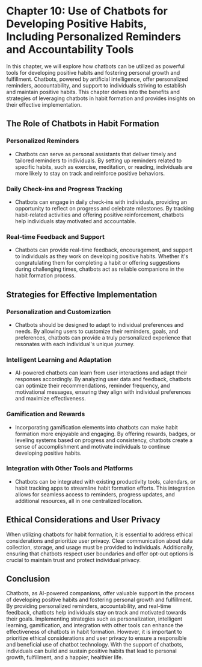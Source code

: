Chapter 10: Use of Chatbots for Developing Positive Habits, Including Personalized Reminders and Accountability Tools
=====================================================================================================================

In this chapter, we will explore how chatbots can be utilized as powerful tools for developing positive habits and fostering personal growth and fulfillment. Chatbots, powered by artificial intelligence, offer personalized reminders, accountability, and support to individuals striving to establish and maintain positive habits. This chapter delves into the benefits and strategies of leveraging chatbots in habit formation and provides insights on their effective implementation.

The Role of Chatbots in Habit Formation
---------------------------------------

### Personalized Reminders

* Chatbots can serve as personal assistants that deliver timely and tailored reminders to individuals. By setting up reminders related to specific habits, such as exercise, meditation, or reading, individuals are more likely to stay on track and reinforce positive behaviors.

### Daily Check-ins and Progress Tracking

* Chatbots can engage in daily check-ins with individuals, providing an opportunity to reflect on progress and celebrate milestones. By tracking habit-related activities and offering positive reinforcement, chatbots help individuals stay motivated and accountable.

### Real-time Feedback and Support

* Chatbots can provide real-time feedback, encouragement, and support to individuals as they work on developing positive habits. Whether it's congratulating them for completing a habit or offering suggestions during challenging times, chatbots act as reliable companions in the habit formation process.

Strategies for Effective Implementation
---------------------------------------

### Personalization and Customization

* Chatbots should be designed to adapt to individual preferences and needs. By allowing users to customize their reminders, goals, and preferences, chatbots can provide a truly personalized experience that resonates with each individual's unique journey.

### Intelligent Learning and Adaptation

* AI-powered chatbots can learn from user interactions and adapt their responses accordingly. By analyzing user data and feedback, chatbots can optimize their recommendations, reminder frequency, and motivational messages, ensuring they align with individual preferences and maximize effectiveness.

### Gamification and Rewards

* Incorporating gamification elements into chatbots can make habit formation more enjoyable and engaging. By offering rewards, badges, or leveling systems based on progress and consistency, chatbots create a sense of accomplishment and motivate individuals to continue developing positive habits.

### Integration with Other Tools and Platforms

* Chatbots can be integrated with existing productivity tools, calendars, or habit tracking apps to streamline habit formation efforts. This integration allows for seamless access to reminders, progress updates, and additional resources, all in one centralized location.

Ethical Considerations and User Privacy
---------------------------------------

When utilizing chatbots for habit formation, it is essential to address ethical considerations and prioritize user privacy. Clear communication about data collection, storage, and usage must be provided to individuals. Additionally, ensuring that chatbots respect user boundaries and offer opt-out options is crucial to maintain trust and protect individual privacy.

Conclusion
----------

Chatbots, as AI-powered companions, offer valuable support in the process of developing positive habits and fostering personal growth and fulfillment. By providing personalized reminders, accountability, and real-time feedback, chatbots help individuals stay on track and motivated towards their goals. Implementing strategies such as personalization, intelligent learning, gamification, and integration with other tools can enhance the effectiveness of chatbots in habit formation. However, it is important to prioritize ethical considerations and user privacy to ensure a responsible and beneficial use of chatbot technology. With the support of chatbots, individuals can build and sustain positive habits that lead to personal growth, fulfillment, and a happier, healthier life.
